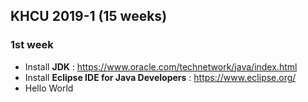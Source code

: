 ## KHCU 2019-1 (15 weeks)

### 1st week
- Install **JDK** : https://www.oracle.com/technetwork/java/index.html
- Install **Eclipse IDE for Java Developers** : https://www.eclipse.org/
- Hello World

